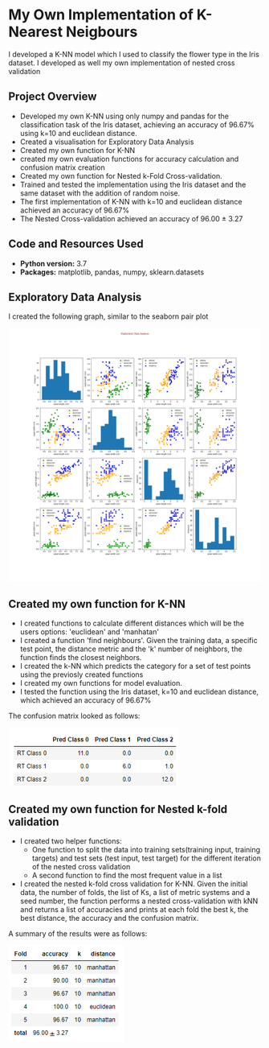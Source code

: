 # My Own Implementation of K-Nearest Neigbours
I developed a K-NN model which I used to classify the flower type in the Iris dataset. I developed as well my own implementation of nested cross validation

## Project Overview
* Developed my own K-NN using only numpy and pandas for the classification task of the Iris dataset, achieving an accuracy of 96.67% using k=10 and euclidean distance.
* Created a visualisation for Exploratory Data Analysis
* Created my own function for K-NN
* created my own evaluation functions for accuracy calculation and confusion matrix creation
* Created my own function for Nested k-Fold Cross-validation.
* Trained and tested the implementation using the Iris dataset and the same dataset with the addition of random noise.
* The first implementation of K-NN with k=10 and euclidean distance achieved an accuracy of 96.67%
* The Nested Cross-validation achieved an accuracy of 96.00 $\pm$ 3.27

## Code and Resources Used
* **Python version:** 3.7
* **Packages:** matplotlib, pandas, numpy, sklearn.datasets

## Exploratory Data Analysis
I created the following graph, similar to the seaborn pair plot

![](https://github.com/CarolinaKra/K-NNmyOwnImplementation/blob/main/Images/EDA.png)

## Created my own function for K-NN
* I created functions to calculate different distances which will be the users options: 'euclidean' and 'manhatan'
* I created a function 'find neighbours'. Given the training data, a specific test point, the distance metric and the 'k' number of neighbors, the function finds the closest neighbors.
* I created the k-NN which predicts the category for a set of test points using the previosly created functions
* I created my own functions for model evaluation.
* I tested the function using the Iris dataset, k=10 and euclidean distance, which achieved an accuracy of 96.67%

The confusion matrix looked as follows:

![](https://github.com/CarolinaKra/K-NNmyOwnImplementation/blob/main/Images/ConfMatrix.png)

## Created my own function for Nested k-fold validation
* I created two helper functions:
  * One function to split the data into training sets(training input, training targets) and test sets (test input, test target) for the different iteration of the nested cross validation
  * A second function to find the most frequent value in a list
* I created the nested k-fold cross validation for K-NN. Given the initial data, the number of folds, the list of Ks, a list of metric systems and a seed number, the function performs a nested cross-validation with kNN and returns a list of accuracies and prints at each fold the best k, the best distance, the accuracy and the confusion matrix.

A summary of the results were as follows:

![](https://github.com/CarolinaKra/K-NNmyOwnImplementation/blob/main/Images/kfoldresults.png)

